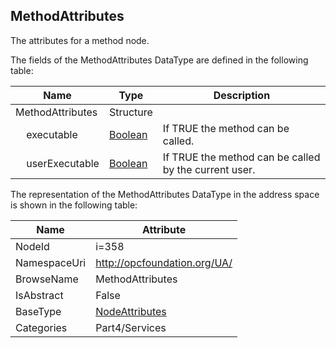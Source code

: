 <!-- datatype -->
## MethodAttributes
The attributes for a method node.  
<!-- end of description -->
The fields of the MethodAttributes DataType are defined in the following table:  

|Name|Type|Description|
|---|---|---|
|MethodAttributes|Structure||
|&nbsp;&nbsp;&nbsp;&nbsp;executable|[Boolean](../../../Part3/DataTypes/Boolean/readme.md)|If TRUE the method can be called.|
|&nbsp;&nbsp;&nbsp;&nbsp;userExecutable|[Boolean](../../../Part3/DataTypes/Boolean/readme.md)|If TRUE the method can be called by the current user.|

The representation of the MethodAttributes DataType in the address space is shown in the following table:  

|Name|Attribute|
|---|---|
|NodeId|i=358|
|NamespaceUri|http://opcfoundation.org/UA/|
|BrowseName|MethodAttributes|
|IsAbstract|False|
|BaseType|[NodeAttributes](../../../Part4/Services/NodeAttributes/readme.md)|
|Categories|Part4/Services|

